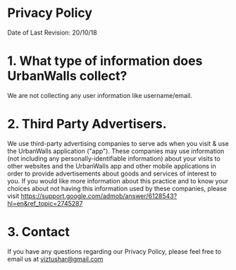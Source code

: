 # Privacy Policy
Date of Last Revision: 20/10/18

# 1. What type of information does UrbanWalls collect? 

  We are not collecting any user information like username/email.

# 2. Third Party Advertisers.

We use third-party advertising companies to serve ads when you visit & use the UrbanWalls application ("app"). These companies may use information (not including any personally-identifiable information) about your visits to other websites and the UrbanWalls app and other mobile applications in order to provide advertisements about goods and services of interest to you. If you would like more information about this practice and to know your choices about not having this information used by these companies, please visit https://support.google.com/admob/answer/6128543?hl=en&ref_topic=2745287

# 3. Contact

If you have any questions regarding our Privacy Policy, please feel free to email us at viztushar@gmail.com

